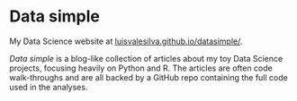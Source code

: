# Data simple
My Data Science website at [luisvalesilva.github.io/datasimple/](http://luisvalesilva.github.io/datasimple/).

*Data simple* is a blog-like collection of articles about my toy Data Science projects, focusing heavily on
Python and R. The articles are often code walk-throughs and are all backed by a GitHub repo containing the
full code used in the analyses.

